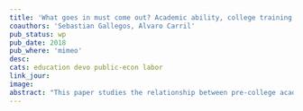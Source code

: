 ```yaml
---
title: 'What goes in must come out? Academic ability, college training and teacher quality in the long run'
coauthors: 'Sebastian Gallegos, Alvaro Carril'
pub_status: wp
pub_date: 2018
pub_where: 'mimeo'
desc:
cats: education devo public-econ labor
link_jour:
image:
abstract: "This paper studies the relationship between pre-college academic achivement and teacher performance using data on the population of applicants to teaching colleges in Chile from 1977 to 2011. We find a robust positive and concave relationship between precollege academic achievement and a variety of outcomes measures including probability of graduation, college exit exams, probability of employment, teacher evaluations, and test score value added. Using a regression discontinuity analysis building on institutional features of the centralized admissions system in Chile, we study whether some colleges prepare teachers better than others, potentially undoing initial deficiencies. We find  no evidence that any particular teaching college help underavchiving students systematically improve as teachers relative to others. These results suggest that while high performing teachers are hard to identify, low performing teachers are associated with low academic achievement prior entering college. To evaluate the policy relevant of a minimum standard for entering teaching colleges, we develop a model that clasifies potential teachers based on the rich set of precollege test information. This model provides feasible college specific cutoff rules that exclude students with 90\% chance of being a low performing teacher. Partial equilibrium analysis shows that if implemented, these rules would have binded for 25% of students entering teaching colleges in 2016 and would have affected 20% of current teachers, including 87% of the worst performers based on government teacher evaluations."  
---
```

